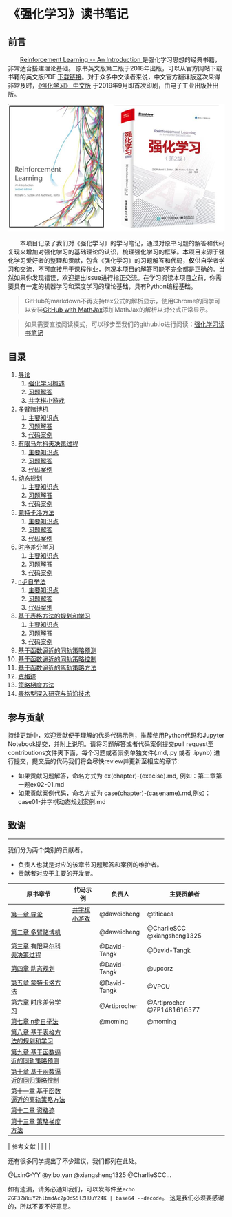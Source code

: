 # 《强化学习》读书笔记

## 前言

&emsp;&emsp;[Reinforcement Learning -- An Introduction ](http://incompleteideas.net/book/the-book-2nd.html)是强化学习思想的经典书籍，非常适合搭建理论基础。 原书英文版第二版于2018年出版，可以从官方网站下载书籍的英文版PDF [下载链接](http://incompleteideas.net/book/RLbook2020.pdf)。对于众多中文读者来说，中文官方翻译版这次来得非常及时，[《强化学习》 中文版](https://item.jd.com/12696004.html) 于2019年9月即首次印刷，由电子工业出版社出版。

![强化学习](导论/img/rl-chn.jpg)

&emsp;&emsp;本项目记录了我们对《强化学习》的学习笔记，通过对原书习题的解答和代码复现来增加对强化学习的基础理论的认识，梳理强化学习的框架。本项目来源于强化学习爱好者的整理和贡献，包含《强化学习》的习题解答和代码，**仅**供自学者学习和交流，不可直接用于课程作业，何况本项目的解答可能不完全都是正确的。当然如果你发现错误，欢迎提出issue进行指正交流。在学习阅读本项目之前，你需要具有一定的机器学习和深度学习的理论基础，具有Python编程基础。

>GitHub的markdown不再支持tex公式的解析显示，使用Chrome的同学可以安装[GitHub with MathJax](https://chrome.google.com/webstore/detail/github-with-mathjax/ioemnmodlmafdkllaclgeombjnmnbima)添加MathJax的解析以对公式正常显示。

>如果需要直接阅读模式，可以移步至我们的github.io进行阅读：[强化学习读书笔记](https://bcmi.github.io/RL-Solutions/)

## 目录

1. [导论](导论/README.md)
    1. [强化学习概述](导论/README.md)
    1. [习题解答](导论/习题解答.md)
    1. [井字棋小游戏](导论/代码案例.md)
1. [多臂赌博机](多臂赌博机/README.md)
    1. [主要知识点](多臂赌博机/README.md)
    1. [习题解答](多臂赌博机/习题解答.md)
    1. [代码案例](多臂赌博机/代码案例.md)
1. [有限马尔科夫决策过程](有限马尔科夫决策过程/README.md)
    1. [主要知识点](有限马尔科夫决策过程/README.md)
    1. [习题解答](有限马尔科夫决策过程/习题解答.md)
    1. [代码案例](有限马尔科夫决策过程/代码案例.md)
1. [动态规划](动态规划/README.md)
    1. [主要知识点](动态规划/README.md)
    1. [习题解答](动态规划/习题解答.md)
    1. [代码案例](动态规划/代码案例.md)
1. [蒙特卡洛方法](蒙特卡洛方法/README.md)
    1. [主要知识点](蒙特卡洛方法/README.md)
    1. [习题解答](蒙特卡洛方法/习题解答.md)
    1. [代码案例](蒙特卡洛方法/代码案例.md)
1. [时序差分学习](时序差分学习/README.md)
    1. [主要知识点](时序差分学习/README.md)
    1. [习题解答](时序差分学习/习题解答.md)
    1. [代码案例](时序差分学习/代码案例.md)
1. [n步自举法](n步自举法/README.md)
    1. [主要知识点](n步自举法/README.md)
    1. [习题解答](n步自举法/习题解答.md)
    1. [代码案例](n步自举法/代码案例.md)
1. [基于表格方法的规划和学习](基于表格方法的规划和学习/README.md)
    1. [主要知识点](基于表格方法的规划和学习/README.md)
    1. [习题解答](基于表格方法的规划和学习/习题解答.md)
    1. [代码案例](基于表格方法的规划和学习/代码案例.md)
1. [基于函数逼近的同轨策略预测](基于函数逼近的同轨策略预测/README.md)
1. [基于函数逼近的同轨策略控制](基于函数逼近的同轨策略控制/README.md)
1. [基于函数逼近的离轨策略方法](基于函数逼近的离轨策略方法/README.md)
1. [资格迹](资格迹/README.md)
1. [策略梯度方法](策略梯度方法/README.md)
1. [表格型深入研究与前沿技术](表格型深入研究与前沿技术/README.md)



## 参与贡献
持续更新中，欢迎贡献便于理解的优秀代码示例，推荐使用Python代码和Jupyter Notebook提交，并附上说明。请将习题解答或者代码案例提交pull request至contributions文件夹下面，每个习题或者案例单独文件(.md,.py 或者 .ipynb) 进行提交，提交后的代码我们将会尽快review并更新至相应的章节:
 + 如果贡献习题解答，命名方式为 ex(chapter)-(execise).md, 例如：第二章第一题ex02-01.md
 + 如果贡献案例代码，命名方式为 case(chapter)-(casename).md,例如：case01-井字棋动态规划案例.md


## 致谢
--------------------
我们分为两个类别的贡献者。
 - 负责人也就是对应的该章节习题解答和案例的维护者。
 - 贡献者对应于主要的开发者。

| 原书章节 | 代码示例  | 负责人 | 主要贡献者 |
| ------------ | ------------ | ------------ | ------------ |
|[第一章 导论](导论/README.md)|[井字棋小游戏](导论/代码案例.md)|@daweicheng|@titicaca
|[第二章 多臂赌博机](多臂赌博机/README.md)||@daweicheng|@CharlieSCC @xiangsheng1325
|[第三章 有限马尔科夫决策过程](有限马尔科夫决策过程/README.md)||@David-Tangk|@David-Tangk
|[第四章 动态规划](动态规划/README.md)||@David-Tangk|@upcorz
|[第五章 蒙特卡洛方法](蒙特卡洛方法/README.md)||@David-Tangk|@VPCU
|[第六章 时序差分学习](时序差分学习/README.md)||@Artiprocher|@Artiprocher @ZP1481616577 
|[第七章 n步自举法](n步自举法/README.md)||@moming|@moming 
|[第八章 基于表格方法的规划和学习](基于表格方法的规划和学习/README.md)|||
|[第九章 基于函数逼近的同轨策略预测](基于函数逼近的同轨策略预测/README.md)|||
|[第十章 基于函数逼近的同归策略控制](基于函数逼近的同归策略控制/README.md)|||
|[第十一章 基于函数逼近的离轨策略方法](基于函数逼近的离轨策略方法/README.md)|||
|[第十二章 资格迹](资格迹/README.md)|||
|[第十三章 策略梯度方法](策略梯度方法/README.md)|||

| 参考文献 | | |  |



还有很多同学提出了不少建议，我们都列在此处。

@LxinG-YY @yibo.yan @xiangsheng1325 @CharlieSCC...

如有遗漏，请务必通知我们，可以发邮件至`echo ZGF3ZWkuY2hlbmdAc2p0dS5lZHUuY24K | base64 --decode`。
这是我们必须要感谢的，所以不要不好意思。